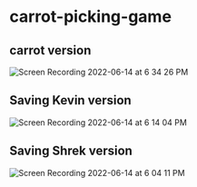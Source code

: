 # carrot-picking-game

## carrot version
![Screen Recording 2022-06-14 at 6 34 26 PM](https://user-images.githubusercontent.com/65494027/173700728-ab4c9d8b-03e3-46d2-bccb-6e262c0e0b17.gif)

## Saving Kevin version
![Screen Recording 2022-06-14 at 6 14 04 PM](https://user-images.githubusercontent.com/65494027/173700733-150541c1-2819-4c92-9740-561382b023d2.gif)

## Saving Shrek version
![Screen Recording 2022-06-14 at 6 04 11 PM](https://user-images.githubusercontent.com/65494027/173700735-bb97b9a8-b729-4759-ae75-e11d021056b2.gif)
